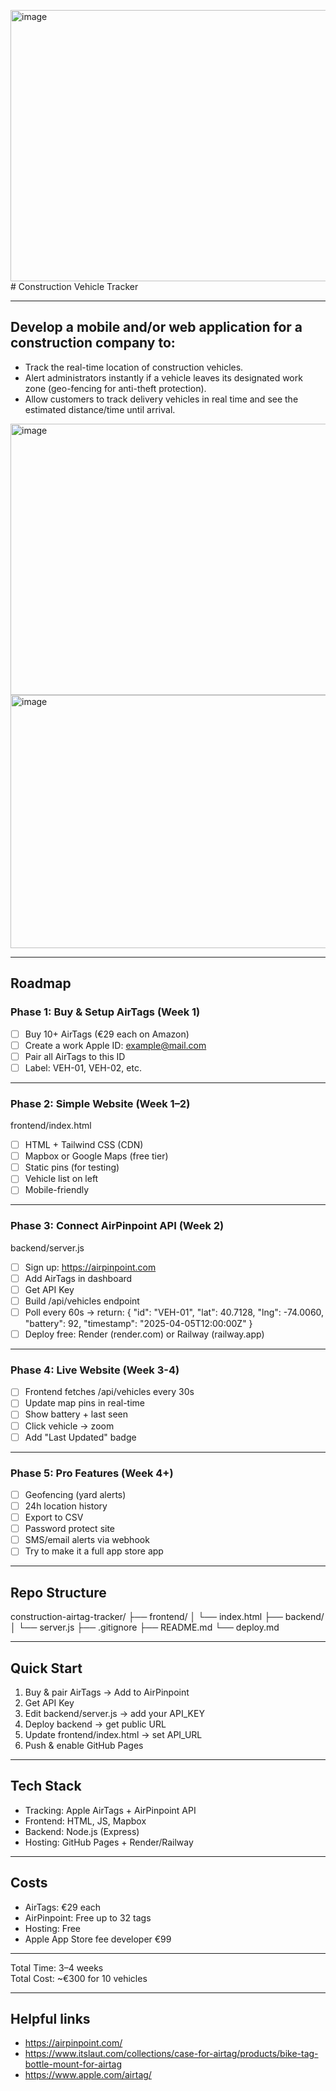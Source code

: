 <img width="607" height="434" alt="image" src="https://github.com/user-attachments/assets/cd6b0503-6774-4460-a96c-67f00d34ea27" /># Construction Vehicle Tracker

---

## Develop a mobile and/or web application for a construction company to:
- Track the real-time location of construction vehicles.
- Alert administrators instantly if a vehicle leaves its designated work zone (geo-fencing for anti-theft protection).
- Allow customers to track delivery vehicles in real time and see the estimated distance/time until arrival.
<img width="607" height="434" alt="image" src="https://github.com/user-attachments/assets/94025627-785b-43bd-9420-4b9e006879bc" />
<img width="610" height="405" alt="image" src="https://github.com/user-attachments/assets/4739f2a1-237d-4cce-8d3f-1b729f4ce74c" />


---

## Roadmap

### Phase 1: Buy & Setup AirTags (Week 1)
- [ ] Buy 10+ AirTags (€29 each on Amazon)
- [ ] Create a work Apple ID: example@mail.com
- [ ] Pair all AirTags to this ID
- [ ] Label: VEH-01, VEH-02, etc.

---

### Phase 2: Simple Website (Week 1–2)
frontend/index.html
- [ ] HTML + Tailwind CSS (CDN)
- [ ] Mapbox or Google Maps (free tier)
- [ ] Static pins (for testing)
- [ ] Vehicle list on left
- [ ] Mobile-friendly

---

### Phase 3: Connect AirPinpoint API (Week 2)
backend/server.js
- [ ] Sign up: https://airpinpoint.com
- [ ] Add AirTags in dashboard
- [ ] Get API Key
- [ ] Build /api/vehicles endpoint
- [ ] Poll every 60s → return:
  {
    "id": "VEH-01",
    "lat": 40.7128,
    "lng": -74.0060,
    "battery": 92,
    "timestamp": "2025-04-05T12:00:00Z"
  }
- [ ] Deploy free: Render (render.com) or Railway (railway.app)

---

### Phase 4: Live Website (Week 3-4)
- [ ] Frontend fetches /api/vehicles every 30s
- [ ] Update map pins in real-time
- [ ] Show battery + last seen
- [ ] Click vehicle → zoom
- [ ] Add "Last Updated" badge

---

### Phase 5: Pro Features (Week 4+)
- [ ] Geofencing (yard alerts)
- [ ] 24h location history
- [ ] Export to CSV
- [ ] Password protect site
- [ ] SMS/email alerts via webhook
- [ ] Try to make it a full app store app

---

## Repo Structure
construction-airtag-tracker/
├── frontend/
│   └── index.html
├── backend/
│   └── server.js
├── .gitignore
├── README.md
└── deploy.md

---

## Quick Start

1. Buy & pair AirTags → Add to AirPinpoint
2. Get API Key
3. Edit backend/server.js → add your API_KEY
4. Deploy backend → get public URL
5. Update frontend/index.html → set API_URL
6. Push & enable GitHub Pages

---

## Tech Stack
- Tracking: Apple AirTags + AirPinpoint API
- Frontend: HTML, JS, Mapbox
- Backend: Node.js (Express)
- Hosting: GitHub Pages + Render/Railway

---

## Costs
- AirTags: €29 each
- AirPinpoint: Free up to 32 tags
- Hosting: Free
- Apple App Store fee developer €99

---

Total Time: 3–4 weeks  
Total Cost: ~€300 for 10 vehicles

---

## Helpful links
- https://airpinpoint.com/
- https://www.itslaut.com/collections/case-for-airtag/products/bike-tag-bottle-mount-for-airtag
- https://www.apple.com/airtag/

